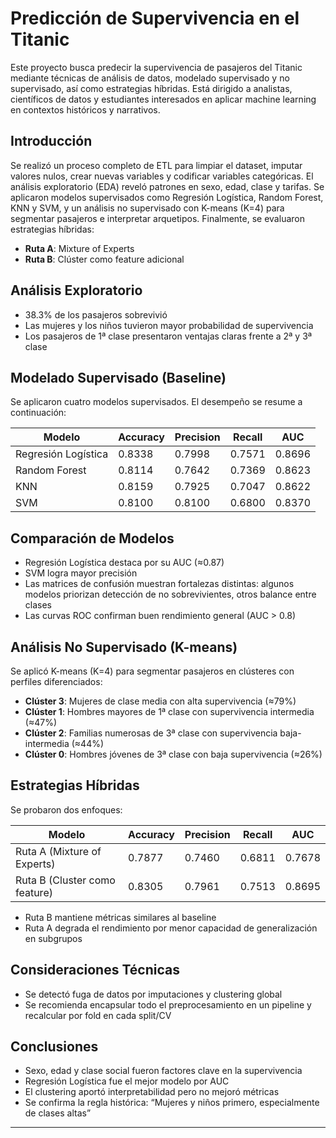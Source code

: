 # Predicción de Supervivencia en el Titanic

Este proyecto busca predecir la supervivencia de pasajeros del Titanic mediante técnicas de análisis de datos, modelado supervisado y no supervisado, así como estrategias híbridas. Está dirigido a analistas, científicos de datos y estudiantes interesados en aplicar machine learning en contextos históricos y narrativos.

##  Introducción

Se realizó un proceso completo de ETL para limpiar el dataset, imputar valores nulos, crear nuevas variables y codificar variables categóricas. El análisis exploratorio (EDA) reveló patrones en sexo, edad, clase y tarifas. Se aplicaron modelos supervisados como Regresión Logística, Random Forest, KNN y SVM, y un análisis no supervisado con K-means (K=4) para segmentar pasajeros e interpretar arquetipos. Finalmente, se evaluaron estrategias híbridas:  
- **Ruta A**: Mixture of Experts  
- **Ruta B**: Clúster como feature adicional

##  Análisis Exploratorio

- 38.3% de los pasajeros sobrevivió  
- Las mujeres y los niños tuvieron mayor probabilidad de supervivencia  
- Los pasajeros de 1ª clase presentaron ventajas claras frente a 2ª y 3ª clase

##  Modelado Supervisado (Baseline)

Se aplicaron cuatro modelos supervisados. El desempeño se resume a continuación:

| Modelo               | Accuracy | Precision | Recall  | AUC    |
|----------------------|----------|-----------|---------|--------|
| Regresión Logística  | 0.8338   | 0.7998    | 0.7571  | 0.8696 |
| Random Forest        | 0.8114   | 0.7642    | 0.7369  | 0.8623 |
| KNN                  | 0.8159   | 0.7925    | 0.7047  | 0.8622 |
| SVM                  | 0.8100   | 0.8100    | 0.6800  | 0.8370 |

##  Comparación de Modelos

- Regresión Logística destaca por su AUC (≈0.87)  
- SVM logra mayor precisión  
- Las matrices de confusión muestran fortalezas distintas: algunos modelos priorizan detección de no sobrevivientes, otros balance entre clases  
- Las curvas ROC confirman buen rendimiento general (AUC > 0.8)

##  Análisis No Supervisado (K-means)

Se aplicó K-means (K=4) para segmentar pasajeros en clústeres con perfiles diferenciados:

- **Clúster 3**: Mujeres de clase media con alta supervivencia (≈79%)  
- **Clúster 1**: Hombres mayores de 1ª clase con supervivencia intermedia (≈47%)  
- **Clúster 2**: Familias numerosas de 3ª clase con supervivencia baja-intermedia (≈44%)  
- **Clúster 0**: Hombres jóvenes de 3ª clase con baja supervivencia (≈26%)

##  Estrategias Híbridas

Se probaron dos enfoques:

| Modelo                          | Accuracy | Precision | Recall  | AUC    |
|----------------------------------|----------|-----------|---------|--------|
| Ruta A (Mixture of Experts)      | 0.7877   | 0.7460    | 0.6811  | 0.7678 |
| Ruta B (Cluster como feature)    | 0.8305   | 0.7961    | 0.7513  | 0.8695 |

- Ruta B mantiene métricas similares al baseline  
- Ruta A degrada el rendimiento por menor capacidad de generalización en subgrupos

##  Consideraciones Técnicas

- Se detectó fuga de datos por imputaciones y clustering global  
- Se recomienda encapsular todo el preprocesamiento en un pipeline y recalcular por fold en cada split/CV

##  Conclusiones

- Sexo, edad y clase social fueron factores clave en la supervivencia  
- Regresión Logística fue el mejor modelo por AUC  
- El clustering aportó interpretabilidad pero no mejoró métricas  
- Se confirma la regla histórica: “Mujeres y niños primero, especialmente de clases altas”

---

